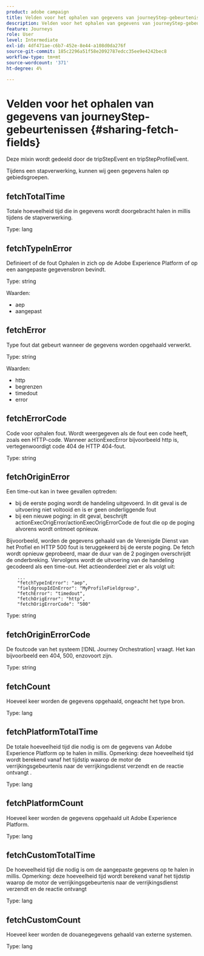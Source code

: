 ```yaml
---
product: adobe campaign
title: Velden voor het ophalen van gegevens van journeyStep-gebeurtenissen
description: Velden voor het ophalen van gegevens van journeyStep-gebeurtenissen
feature: Journeys
role: User
level: Intermediate
exl-id: 4df471ae-c6b7-452e-8e44-a108d0da276f
source-git-commit: 185c2296a51f58e2092787edcc35ee9e4242bec8
workflow-type: tm+mt
source-wordcount: '371'
ht-degree: 4%

---
```


# Velden voor het ophalen van gegevens van journeyStep-gebeurtenissen {#sharing-fetch-fields}

Deze mixin wordt gedeeld door de tripStepEvent en tripStepProfileEvent.

Tijdens een stapverwerking, kunnen wij geen gegevens halen op gebiedsgroepen.

## fetchTotalTime

Totale hoeveelheid tijd die in gegevens wordt doorgebracht halen in millis tijdens de stapverwerking.

Type: lang

## fetchTypeInError

Definieert of de fout Ophalen in zich op de Adobe Experience Platform of op een aangepaste gegevensbron bevindt.

Type: string

Waarden:
* aep
* aangepast

## fetchError

Type fout dat gebeurt wanneer de gegevens worden opgehaald verwerkt.

Type: string

Waarden:
* http
* begrenzen
* timedout
* error

## fetchErrorCode

Code voor ophalen fout. Wordt weergegeven als de fout een code heeft, zoals een HTTP-code. Wanneer actionExecError bijvoorbeeld http is, vertegenwoordigt code 404 de HTTP 404-fout.

Type: string

## fetchOriginError

Een time-out kan in twee gevallen optreden:

* bij de eerste poging wordt de handeling uitgevoerd. In dit geval is de uitvoering niet voltooid en is er geen onderliggende fout
* bij een nieuwe poging: in dit geval, beschrijft actionExecOrigError/actionExecOrigErrorCode de fout die op de poging alvorens wordt ontmoet opnieuw.

Bijvoorbeeld, worden de gegevens gehaald van de Verenigde Dienst van het Profiel en HTTP 500 fout is teruggekeerd bij de eerste poging. De fetch wordt opnieuw geprobeerd, maar de duur van de 2 pogingen overschrijdt de onderbreking. Vervolgens wordt de uitvoering van de handeling gecodeerd als een time-out. Het actieonderdeel ziet er als volgt uit:

```
    ...
    "fetchTypeInError": "aep",
    "fieldgroupIdInError": "MyProfileFieldgroup",
    "fetchError": "timedout",
    "fetchOrigError": "http",
    "fetchOrigErrorCode": "500"
```

Type: string

## fetchOriginErrorCode

De foutcode van het systeem [!DNL Journey Orchestration] vraagt. Het kan bijvoorbeeld een 404, 500, enzovoort zijn.

Type: string

## fetchCount

Hoeveel keer worden de gegevens opgehaald, ongeacht het type bron.

Type: lang

## fetchPlatformTotalTime

De totale hoeveelheid tijd die nodig is om de gegevens van Adobe Experience Platform op te halen in millis. Opmerking: deze hoeveelheid tijd wordt berekend vanaf het tijdstip waarop de motor de verrijkingsgebeurtenis naar de verrijkingsdienst verzendt en de reactie ontvangt .

Type: lang

## fetchPlatformCount

Hoeveel keer worden de gegevens opgehaald uit Adobe Experience Platform.

Type: lang

## fetchCustomTotalTime

De hoeveelheid tijd die nodig is om de aangepaste gegevens op te halen in millis. Opmerking: deze hoeveelheid tijd wordt berekend vanaf het tijdstip waarop de motor de verrijkingsgebeurtenis naar de verrijkingsdienst verzendt en de reactie ontvangt

Type: lang

## fetchCustomCount

Hoeveel keer worden de douanegegevens gehaald van externe systemen.

Type: lang
